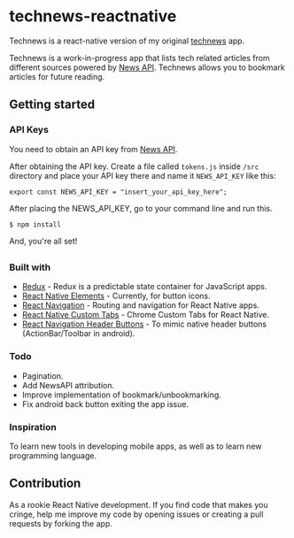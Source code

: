 # technews-reactnative

Technews is a react-native version of my original [technews](https://github.com/jermainedilao/technews) app. 

Technews is a work-in-progress app that lists tech related articles from different sources powered by [News API](https://newsapi.org/). Technews allows you to bookmark articles for future reading.

## Getting started
### API Keys
You need to obtain an API key from [News API](https://newsapi.org/).

After obtaining the API key. Create a file called `tokens.js` inside `/src` directory and place your API key there and name it `NEWS_API_KEY` like this:
```
export const NEWS_API_KEY = "insert_your_api_key_here";
```

After placing the NEWS_API_KEY, go to your command line and run this.
```
$ npm install
```

And, you're all set!

##
### Built with
* [Redux](https://redux.js.orgr) - Redux is a predictable state container for JavaScript apps.
* [React Native Elements](https://react-native-training.github.io/react-native-elements/) - Currently, for button icons.
* [React Navigation](https://reactnavigation.org/) - Routing and navigation for React Native apps.
* [React Native Custom Tabs](https://github.com/droibit/react-native-custom-tabs) - Chrome Custom Tabs for React Native.
* [React Navigation Header Buttons](https://github.com/vonovak/react-navigation-header-buttons) - To mimic native header buttons (ActionBar/Toolbar in android).

### Todo
* Pagination.
* Add NewsAPI attribution.
* Improve implementation of bookmark/unbookmarking.
* Fix android back button exiting the app issue.

### Inspiration
To learn new tools in developing mobile apps, as well as to learn new programming language.

## Contribution
As a rookie React Native development. If you find code that makes you cringe, help me improve my code by opening issues or creating a pull requests by forking the app.
